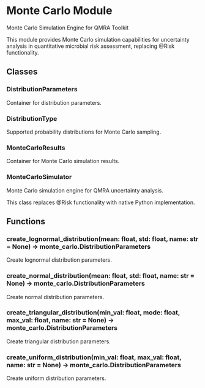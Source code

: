 # Monte Carlo Module

Monte Carlo Simulation Engine for QMRA Toolkit

This module provides Monte Carlo simulation capabilities for uncertainty analysis
in quantitative microbial risk assessment, replacing @Risk functionality.

## Classes

### DistributionParameters

Container for distribution parameters.

### DistributionType

Supported probability distributions for Monte Carlo sampling.

### MonteCarloResults

Container for Monte Carlo simulation results.

### MonteCarloSimulator

Monte Carlo simulation engine for QMRA uncertainty analysis.

This class replaces @Risk functionality with native Python implementation.

## Functions

### create_lognormal_distribution(mean: float, std: float, name: str = None) -> monte_carlo.DistributionParameters

Create lognormal distribution parameters.

### create_normal_distribution(mean: float, std: float, name: str = None) -> monte_carlo.DistributionParameters

Create normal distribution parameters.

### create_triangular_distribution(min_val: float, mode: float, max_val: float, name: str = None) -> monte_carlo.DistributionParameters

Create triangular distribution parameters.

### create_uniform_distribution(min_val: float, max_val: float, name: str = None) -> monte_carlo.DistributionParameters

Create uniform distribution parameters.

